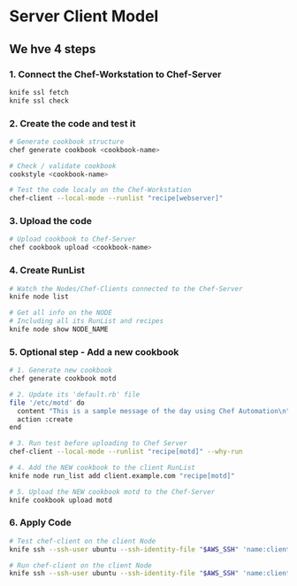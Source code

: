 # Server Client Model

## We hve 4 steps

### 1. Connect the Chef-Workstation to Chef-Server

```bash
knife ssl fetch
knife ssl check
```

### 2. Create the code and test it

```bash
# Generate cookbook structure
chef generate cookbook <cookbook-name>

# Check / validate cookbook
cookstyle <cookbook-name>

# Test the code localy on the Chef-Workstation
chef-client --local-mode --runlist "recipe[webserver]"
```

### 3. Upload the code

```bash
# Upload cookbook to Chef-Server
chef cookbook upload <cookbook-name>
```

### 4. Create RunList

```bash
# Watch the Nodes/Chef-Clients connected to the Chef-Server
knife node list

# Get all info on the NODE
# Including all its RunList and recipes
knife node show NODE_NAME
```

### 5. Optional step - Add a new cookbook

```bash
# 1. Generate new cookbook
chef generate cookbook motd

# 2. Update its 'default.rb' file
file '/etc/motd' do
  content "This is a sample message of the day using Chef Automation\n"
  action :create
end

# 3. Run test before uploading to Chef Server
chef-client --local-mode --runlist "recipe[motd]" --why-run

# 4. Add the NEW cookbook to the client RunList
knife node run_list add client.example.com "recipe[motd]"

# 5. Upload the NEW cookbook motd to the Chef-Server
knife cookbook upload motd
```

### 6. Apply Code

```bash
# Test chef-client on the client Node
knife ssh --ssh-user ubuntu --ssh-identity-file "$AWS_SSH" 'name:client.example.com' 'sudo chef-client --why-run'

# Run chef-client on the client Node
knife ssh --ssh-user ubuntu --ssh-identity-file "$AWS_SSH" 'name:client.example.com' 'sudo chef-client'
```
